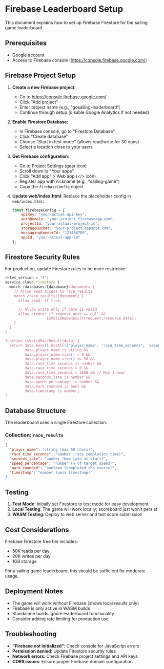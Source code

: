# Firebase Leaderboard Setup

This document explains how to set up Firebase Firestore for the sailing game leaderboard.

## Prerequisites

- Google account
- Access to Firebase console (https://console.firebase.google.com/)

## Firebase Project Setup

1. **Create a new Firebase project**:
   - Go to https://console.firebase.google.com/
   - Click "Add project"
   - Enter project name (e.g., "gosailing-leaderboard")
   - Continue through setup (disable Google Analytics if not needed)

2. **Enable Firestore Database**:
   - In Firebase console, go to "Firestore Database"
   - Click "Create database"
   - Choose "Start in test mode" (allows read/write for 30 days)
   - Select a location close to your users

3. **Get Firebase configuration**:
   - Go to Project Settings (gear icon)
   - Scroll down to "Your apps"
   - Click "Add app" > Web app (</> icon)
   - Register app with nickname (e.g., "sailing-game")
   - Copy the `firebaseConfig` object

4. **Update web/index.html**:
   Replace the placeholder config in `web/index.html`:
   ```javascript
   const firebaseConfig = {
       apiKey: "your-actual-api-key",
       authDomain: "your-project.firebaseapp.com",
       projectId: "your-actual-project-id",
       storageBucket: "your-project.appspot.com",
       messagingSenderId: "123456789",
       appId: "your-actual-app-id"
   };
   ```

## Firestore Security Rules

For production, update Firestore rules to be more restrictive:

```javascript
rules_version = '2';
service cloud.firestore {
  match /databases/{database}/documents {
    // Allow read access to race_results
    match /race_results/{document} {
      allow read: if true;

      // Allow write only if data is valid
      allow create: if request.auth == null &&
                   isValidRaceResult(request.resource.data);
    }
  }
}

function isValidRaceResult(data) {
  return data.keys().hasAll(['player_name', 'race_time_seconds', 'seconds_late', 'speed_percentage', 'mark_rounded', 'timestamp']) &&
         data.player_name is string &&
         data.player_name.size() > 0 &&
         data.player_name.size() <= 50 &&
         data.race_time_seconds is number &&
         data.race_time_seconds > 0 &&
         data.race_time_seconds < 3600 && // Max 1 hour
         data.seconds_late is number &&
         data.speed_percentage is number &&
         data.mark_rounded is bool &&
         data.timestamp is number;
}
```

## Database Structure

The leaderboard uses a single Firestore collection:

### Collection: `race_results`
```json
{
  "player_name": "string (max 50 chars)",
  "race_time_seconds": "number (race completion time)",
  "seconds_late": "number (how late at start)",
  "speed_percentage": "number (% of target speed)",
  "mark_rounded": "boolean (completed the course)",
  "timestamp": "number (unix timestamp)"
}
```

## Testing

1. **Test Mode**: Initially set Firestore to test mode for easy development
2. **Local Testing**: The game will work locally; scoreboard just won't persist
3. **WASM Testing**: Deploy to web server and test score submission

## Cost Considerations

Firebase Firestore free tier includes:
- 50K reads per day
- 20K writes per day
- 1GB storage

For a sailing game leaderboard, this should be sufficient for moderate usage.

## Deployment Notes

- The game will work without Firebase (shows local results only)
- Firebase is only active in WASM builds
- Standalone builds ignore leaderboard functionality
- Consider adding rate limiting for production use

## Troubleshooting

- **"Firebase not initialized"**: Check console for JavaScript errors
- **Permission denied**: Update Firestore security rules
- **Network errors**: Check Firebase project settings and API keys
- **CORS issues**: Ensure proper Firebase domain configuration
